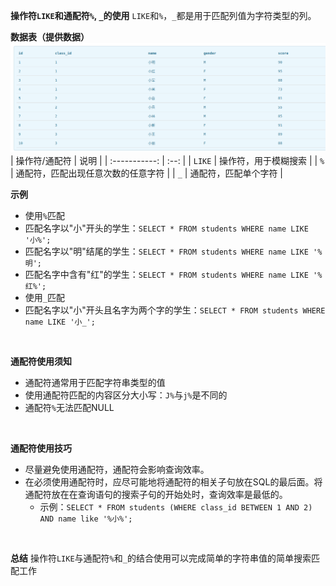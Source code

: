 **操作符`LIKE`和通配符`%`, `_`的使用**
`LIKE`和`%`，`_`都是用于匹配列值为字符类型的列。
<br>

**数据表（提供数据）**
![数据表](./static/images/students.png)
<br>
| 操作符/通配符 | 说明 |
| :-----------: | :--: |
| `LIKE` | 操作符，用于模糊搜索 |
| `%` | 通配符，匹配出现任意次数的任意字符 |
| `_` | 通配符，匹配单个字符 |
<br>

**示例**

- 使用`%`匹配
- 匹配名字以"小"开头的学生：`SELECT * FROM students WHERE name LIKE '小%';`
- 匹配名字以"明"结尾的学生：`SELECT * FROM students WHERE name LIKE '%明';`
- 匹配名字中含有"红"的学生：`SELECT * FROM students WHERE name LIKE '%红%';`
- 使用`_`匹配
- 匹配名字以"小"开头且名字为两个字的学生：`SELECT * FROM students WHERE name LIKE '小_';`

<br>

**通配符使用须知**

- 通配符通常用于匹配字符串类型的值
- 使用通配符匹配的内容区分大小写：`J%`与`j%`是不同的
- 通配符`%`无法匹配NULL

<br>

**通配符使用技巧**

- 尽量避免使用通配符，通配符会影响查询效率。
- 在必须使用通配符时，应尽可能地将通配符的相关子句放在SQL的最后面。将通配符放在在查询语句的搜索子句的开始处时，查询效率是最低的。
  - 示例：`SELECT * FROM students (WHERE class_id BETWEEN 1 AND 2) AND name like '%小%';`

<br>

**总结**
操作符`LIKE`与通配符`%`和`_`的结合使用可以完成简单的字符串值的简单搜索匹配工作
